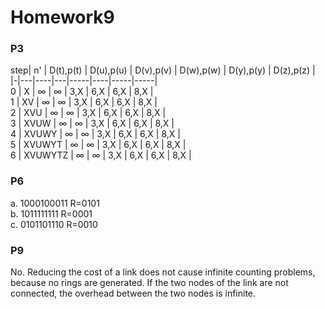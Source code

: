 #  Homework9

### P3
step| n' | D(t),p(t) | D(u),p(u) | D(v),p(v) | D(w),p(w) | D(y),p(y) | D(z),p(z) |<br>
|-|---|----|---|-----|----|-----|-----|<br>
 0  | X   | ∞ | ∞ | 3,X | 6,X | 6,X | 8,X |<br>
 1  | XV   | ∞ | ∞ | 3,X | 6,X | 6,X | 8,X |<br>
 2  | XVU   | ∞ | ∞ | 3,X | 6,X | 6,X | 8,X |<br>
 3  | XVUW   | ∞ | ∞ | 3,X | 6,X | 6,X | 8,X |<br>
 4  | XVUWY   | ∞ | ∞ | 3,X | 6,X | 6,X | 8,X |<br>
 5  | XVUWYT   | ∞ | ∞ | 3,X | 6,X | 6,X | 8,X |<br>
 6  | XVUWYTZ   | ∞ | ∞ | 3,X | 6,X | 6,X | 8,X |
 ### P6
a. 1000100011 R=0101<br>
b. 1011111111 R=0001<br>
c. 0101101110 R=0010
 ### P9
 No. Reducing the cost of a link does not cause infinite counting problems, because no rings are generated. If the two nodes of the link are not connected, the overhead between the two nodes is infinite.




